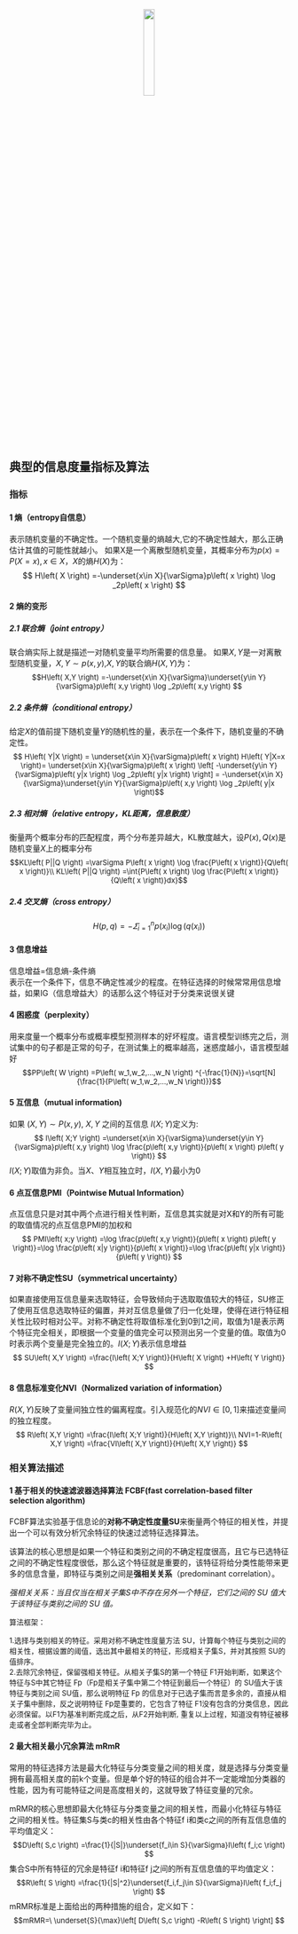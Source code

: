 <center><img src="https://s2.ax1x.com/2019/12/21/QvumPx.jpg" width="20%"></center>

## 典型的信息度量指标及算法

### 指标

#### 1 熵（entropy自信息）
表示随机变量的不确定性。一个随机变量的熵越大,它的不确定性越大，那么正确估计其值的可能性就越小。
如果X是一个离散型随机变量，其概率分布为$p(x)=P(X=x), x∈X$，$X$的熵$H(X)$为：$$
H\left( X \right) =-\underset{x\in X}{\varSigma}p\left( x \right) \log _2p\left( x \right) $$

#### 2 熵的变形
##### 2.1 联合熵（joint entropy）
联合熵实际上就是描述一对随机变量平均所需要的信息量。
如果$X,Y$是一对离散型随机变量，$X,Y\sim p(x,y)$,$X,Y$的联合熵$H(X,Y)$为：
<font size=2>
$$H\left( X,Y \right) =-\underset{x\in X}{\varSigma}\underset{y\in Y}{\varSigma}p\left( x,y \right) \log _2p\left( x,y \right) $$
</font>

##### 2.2 条件熵（conditional entropy）
给定$X$的值前提下随机变量$Y$的随机性的量，表示在一个条件下，随机变量的不确定性。
<font size=2>
$$ H\left( Y|X \right) = \underset{x\in X}{\varSigma}p\left( x \right) H\left( Y|X=x \right)= \underset{x\in X}{\varSigma}p\left( x \right) \left[ -\underset{y\in Y}{\varSigma}p\left( y|x \right) \log _2p\left( y|x \right) \right]
= -\underset{x\in X}{\varSigma}\underset{y\in Y}{\varSigma}p\left( x,y \right) \log _2p\left( y|x \right)$$
</font>

##### 2.3 相对熵（relative entropy，KL距离，信息散度）
衡量两个概率分布的匹配程度，两个分布差异越大，KL散度越大，设$P(x),Q(x)$是随机变量$X$上的概率分布
<font size=2>
$$KL\left( P||Q \right) =\varSigma P\left( x \right) \log \frac{P\left( x \right)}{Q\left( x \right)}\\
KL\left( P||Q \right) =\int{P\left( x \right) \log \frac{P\left( x \right)}{Q\left( x \right)}dx}$$
</font>

##### 2.4 交叉熵（cross entropy）

$$ H\left( p,q \right) =-\varSigma _{i=1}^{n}p\left( x_i \right) \log \left( q\left( x_i \right) \right) $$


#### 3 信息增益
信息增益=信息熵-条件熵    \
表示在一个条件下，信息不确定性减少的程度。在特征选择的时候常常用信息增益，如果IG（信息增益大）的话那么这个特征对于分类来说很关键

#### 4 困惑度（perplexity）
用来度量一个概率分布或概率模型预测样本的好坏程度。语言模型训练完之后，测试集中的句子都是正常的句子，在测试集上的概率越高，迷惑度越小，语言模型越好
<font size=2>
$$PP\left( W \right) =P\left( w_1,w_2,...,w_N \right) ^{-\frac{1}{N}}=\sqrt[N]{\frac{1}{P\left( w_1,w_2,...,w_N \right)}}$$
</font>

#### 5 互信息（mutual information)
如果 $(X, Y) \sim P(x, y)$, $X, Y$ 之间的互信息 $I(X; Y)$定义为:
<font size=2>
$$
I\left( X;Y \right) =\underset{x\in X}{\varSigma}\underset{y\in Y}{\varSigma}p\left( x,y \right) \log \frac{p\left( x,y \right)}{p\left( x \right) p\left( y \right)}
$$
</font>
 $I (X; Y)$取值为非负。当$X、Y$相互独立时，$I(X,Y)$最小为0

#### 6 点互信息PMI（Pointwise Mutual Information）
 点互信息只是对其中两个点进行相关性判断，互信息其实就是对X和Y的所有可能的取值情况的点互信息PMI的加权和
 <font size=2>
 $$
PMI\left( x;y \right) =\log \frac{p\left( x,y \right)}{p\left( x \right) p\left( y \right)}=\log \frac{p\left( x|y \right)}{p\left( x \right)}=\log \frac{p\left( y|x \right)}{p\left( y \right)}
$$
</font>

#### 7 对称不确定性SU（symmetrical uncertainty）
如果直接使用互信息量来选取特征，会导致倾向于选取取值较大的特征，SU修正了使用互信息选取特征的偏置，并对互信息量做了归一化处理，使得在进行特征相关性比较时相对公平。对称不确定性将取值标准化到0到1之间，取值为1是表示两个特征完全相关，即根据一个变量的值完全可以预测出另一个变量的值。取值为0时表示两个变量是完全独立的。$I(X;Y)$表示信息增益
<font size=2>$$
SU\left( X,Y \right) =\frac{I\left( X;Y \right)}{H\left( X \right) +H\left( Y \right)}
$$</font>

#### 8 信息标准变化NVI（Normalized variation of information）
$R(X,Y)$反映了变量间独立性的偏离程度。引入规范化的$NVI∈[0,1]$来描述变量间的独立程度。
<font size=2>
$$
R\left( X,Y \right) =\frac{I\left( X;Y \right)}{H\left( X,Y \right)}\\
NVI=1-R\left( X,Y \right) =\frac{VI\left( X,Y \right)}{H\left( X,Y \right)}
$$
</font>

### 相关算法描述
#### 1 基于相关的快速滤波器选择算法 FCBF(fast correlation-based filter selection algorithm)
FCBF算法实验基于信息论的**对称不确定性度量SU**来衡量两个特征的相关性，并提出一个可以有效分析冗余特征的快速过滤特征选择算法。

该算法的核心思想是如果一个特征和类别之间的不确定程度很高，且它与已选特征之间的不确定性程度很低，那么这个特征就是重要的，该特征将给分类性能带来更多的信息含量，即特征与类别之间是**强相关关系**（predominant correlation）。

*强相关关系：当且仅当在相关子集S中不存在另外一个特征，它们之间的 SU 值大于该特征与类别之间的 SU 值。*

<font size=2>
算法框架： 
 
1.选择与类别相关的特征。采用对称不确定性度量方法 SU，计算每个特征与类别之间的相关性，根据设置的阈值，选出其中最相关的特征，形成相关子集S，并对其按照 SU的值排序。\
2.去除冗余特征，保留强相关特征。从相关子集S的第一个特征 F1开始判断，如果这个特征与S中其它特征 Fp（Fp是相关子集中第二个特征到最后一个特征）的 SU值大于该特征与类别之间 SU值，那么说明特征 Fp 的信息对于已选子集而言是多余的，直接从相关子集中删除，反之说明特征 Fp是重要的，它包含了特征 F1没有包含的分类信息，因此必须保留。以F1为基准判断完成之后，从F2开始判断, 重复以上过程，知道没有特征被移走或者全部判断完毕为止。
</font>

#### 2 最大相关最小冗余算法 mRmR
常用的特征选择方法是最大化特征与分类变量之间的相关度，就是选择与分类变量拥有最高相关度的前k个变量。但是单个好的特征的组合并不一定能增加分类器的性能，因为有可能特征之间是高度相关的，这就导致了特征变量的冗余。

mRMR的核心思想即最大化特征与分类变量之间的相关性，而最小化特征与特征之间的相关性。特征集S与类c的相关性由各个特征f i和类c之间的所有互信息值的平均值定义：
<font size=2>
$$D\left( S,c \right) =\frac{1}{|S|}\underset{f_i\in S}{\varSigma}I\left( f_i;c \right) $$
</font>
集合S中所有特征的冗余是特征f i和特征f j之间的所有互信息值的平均值定义：
<font size=2>
$$R\left( S \right) =\frac{1}{|S|^2}\underset{f_i,f_j\in S}{\varSigma}I\left( f_i;f_j \right)  $$
</font>
mRMR标准是上面给出的两种措施的组合，定义如下：
<font size=2>
$$mRMR=\ \underset{S}{\max}\left[ D\left( S,c \right) -R\left( S \right) \right] $$
</font>
